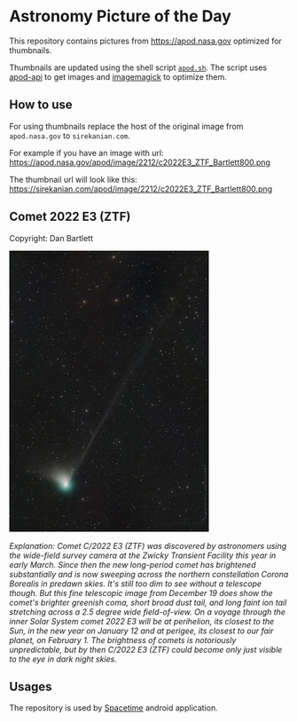 # Astronomy Picture of the Day

This repository contains pictures from https://apod.nasa.gov optimized for thumbnails.

Thumbnails are updated using the shell script [`apod.sh`](apod.sh). The script
uses [apod-api](https://github.com/nasa/apod-api) to get images and [imagemagick](https://imagemagick.org) to
optimize them.

## How to use

For using thumbnails replace the host of the original image from `apod.nasa.gov` to `sirekanian.com`.

For example if you have an image with url:<br>
https://apod.nasa.gov/apod/image/2212/c2022E3_ZTF_Bartlett800.png

The thumbnail url will look like this:<br>
https://sirekanian.com/apod/image/2212/c2022E3_ZTF_Bartlett800.png

## Comet 2022 E3 (ZTF)

Copyright: Dan Bartlett

[![the picture of the day][1]][2]

_Explanation: Comet C/2022 E3 (ZTF) was discovered by astronomers using the wide-field survey camera at the Zwicky Transient Facility this year in early March. Since then the new long-period comet has brightened substantially and is now sweeping across the northern constellation Corona Borealis in predawn skies. It's still too dim to see without a telescope though. But this fine telescopic image from December 19 does show the comet's brighter greenish coma, short broad dust tail, and long faint ion tail stretching across a 2.5 degree wide field-of-view. On a voyage through the inner Solar System comet 2022 E3 will be at perihelion, its closest to the Sun, in the new year on January 12 and at perigee, its closest to our fair planet, on February 1. The brightness of comets is notoriously unpredictable, but by then C/2022 E3 (ZTF) could become only just visible to the eye in dark night skies._

## Usages

The repository is used by [Spacetime][3] android application.

[1]: image/2212/c2022E3_ZTF_Bartlett800.png

[2]: https://apod.nasa.gov/apod/image/2212/c2022E3_ZTF_Bartlett800.png

[3]: https://github.com/sirekanian/spacetime
